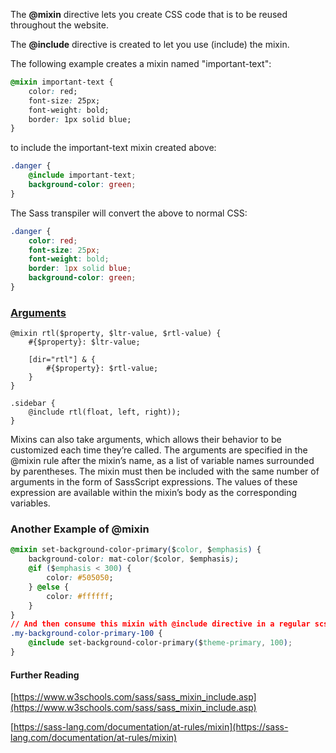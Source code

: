 The **@mixin** directive lets you create CSS code that is to be reused throughout the website.

The **@include** directive is created to let you use (include) the mixin.

The following example creates a mixin named "important-text":

```css
@mixin important-text {
    color: red;
    font-size: 25px;
    font-weight: bold;
    border: 1px solid blue;
}
```

to include the important-text mixin created above:

```css
.danger {
    @include important-text;
    background-color: green;
}
```

The Sass transpiler will convert the above to normal CSS:

```css
.danger {
    color: red;
    font-size: 25px;
    font-weight: bold;
    border: 1px solid blue;
    background-color: green;
}
```


### [Arguments](https://sass-lang.com/documentation/at-rules/mixin#arguments)

```
@mixin rtl($property, $ltr-value, $rtl-value) {
    #{$property}: $ltr-value;

    [dir="rtl"] & {
        #{$property}: $rtl-value;
    }
}

.sidebar {
    @include rtl(float, left, right));
}
```

Mixins can also take arguments, which allows their behavior to be customized each time they’re called. The arguments are specified in the @mixin rule after the mixin’s name, as a list of variable names surrounded by parentheses. The mixin must then be included with the same number of arguments in the form of SassScript expressions. The values of these expression are available within the mixin’s body as the corresponding variables.

### Another Example of @mixin

```css
@mixin set-background-color-primary($color, $emphasis) {
    background-color: mat-color($color, $emphasis);
    @if ($emphasis < 300) {
        color: #505050;
    } @else {
        color: #ffffff;
    }
}
// And then consume this mixin with @include directive in a regular scss/css class, as below
.my-background-color-primary-100 {
    @include set-background-color-primary($theme-primary, 100);
}
```

#### Further Reading

[https://www.w3schools.com/sass/sass_mixin_include.asp](https://www.w3schools.com/sass/sass_mixin_include.asp)

[https://sass-lang.com/documentation/at-rules/mixin](https://sass-lang.com/documentation/at-rules/mixin)

```

```
